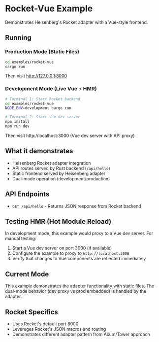 # Rocket-Vue Example

Demonstrates Heisenberg's Rocket adapter with a Vue-style frontend.

## Running

### Production Mode (Static Files)
```bash
cd examples/rocket-vue
cargo run
```
Then visit http://127.0.0.1:8000

### Development Mode (Live Vue + HMR)
```bash
# Terminal 1: Start Rocket backend
cd examples/rocket-vue
NODE_ENV=development cargo run

# Terminal 2: Start Vue dev server
npm install
npm run dev
```
Then visit http://localhost:3000 (Vue dev server with API proxy)

## What it demonstrates

- Heisenberg Rocket adapter integration
- API routes served by Rust backend (`/api/hello`)
- Static frontend served by Heisenberg adapter
- Dual-mode operation (development/production)

## API Endpoints

- `GET /api/hello` - Returns JSON response from Rocket backend

## Testing HMR (Hot Module Reload)

In development mode, this example would proxy to a Vue dev server.
For manual testing:

1. Start a Vue dev server on port 3000 (if available)
2. Configure the example to proxy to `http://localhost:3000`
3. Verify that changes to Vue components are reflected immediately

## Current Mode

This example demonstrates the adapter functionality with static files.
The dual-mode behavior (dev proxy vs prod embedded) is handled by the adapter.

## Rocket Specifics

- Uses Rocket's default port 8000
- Leverages Rocket's JSON macros and routing
- Demonstrates different adapter pattern from Axum/Tower approach